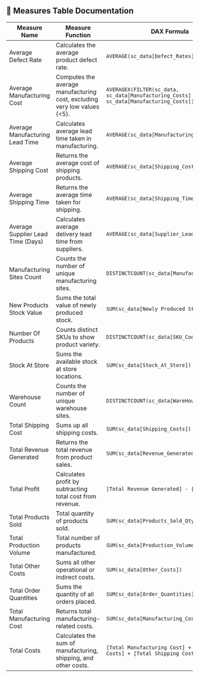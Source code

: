 

## 📐 Measures Table Documentation

| **Measure Name**                    | **Measure Function**                                                                 | **DAX Formula** |
|------------------------------------|--------------------------------------------------------------------------------------|-----------------|
| Average Defect Rate                | Calculates the average product defect rate.                                         | `AVERAGE(sc_data[Defect_Rates])` |
| Average Manufacturing Cost         | Computes the average manufacturing cost, excluding very low values (<5).            | `AVERAGEX(FILTER(sc_data, sc_data[Manufacturing_Costs] >= 5), sc_data[Manufacturing_Costs])` |
| Average Manufacturing Lead Time    | Calculates average lead time taken in manufacturing.                                | `AVERAGE(sc_data[Manufacturing_Lead_Time])` |
| Average Shipping Cost              | Returns the average cost of shipping products.                                      | `AVERAGE(sc_data[Shipping_Costs])` |
| Average Shipping Time              | Returns the average time taken for shipping.                                        | `AVERAGE(sc_data[Shipping_Times])` |
| Average Supplier Lead Time (Days)  | Calculates average delivery lead time from suppliers.                               | `AVERAGE(sc_data[Supplier_Lead_Time])` |
| Manufacturing Sites Count          | Counts the number of unique manufacturing sites.                                    | `DISTINCTCOUNT(sc_data[Manufacturing_Site])` |
| New Products Stock Value           | Sums the total value of newly produced stock.                                       | `SUM(sc_data[Newly Produced Stock Value])` |
| Number Of Products                 | Counts distinct SKUs to show product variety.                                       | `DISTINCTCOUNT(sc_data[SKU_Code])` |
| Stock At Store                     | Sums the available stock at store locations.                                        | `SUM(sc_data[Stock_At_Store])` |
| Warehouse Count                    | Counts the number of unique warehouse sites.                                        | `DISTINCTCOUNT(sc_data[WareHouse_Site])` |
| Total Shipping Cost                | Sums up all shipping costs.                                                         | `SUM(sc_data[Shipping_Costs])` |
| Total Revenue Generated            | Returns the total revenue from product sales.                                       | `SUM(sc_data[Revenue_Generated])` |
| Total Profit                       | Calculates profit by subtracting total cost from revenue.                           | `[Total Revenue Generated] - [Total Costs]` |
| Total Products Sold                | Total quantity of products sold.                                                    | `SUM(sc_data[Products_Sold_Qty])` |
| Total Production Volume            | Total number of products manufactured.                                              | `SUM(sc_data[Production_Volumes])` |
| Total Other Costs                  | Sums all other operational or indirect costs.                                       | `SUM(sc_data[Other_Costs])` |
| Total Order Quantities             | Sums the quantity of all orders placed.                                             | `SUM(sc_data[Order_Quantities])` |
| Total Manufacturing Cost           | Returns total manufacturing-related costs.                                          | `SUM(sc_data[Manufacturing_Costs])` |
| Total Costs                        | Calculates the sum of manufacturing, shipping, and other costs.                     | `[Total Manufacturing Cost] + [Total Other Costs] + [Total Shipping Cost]` |



